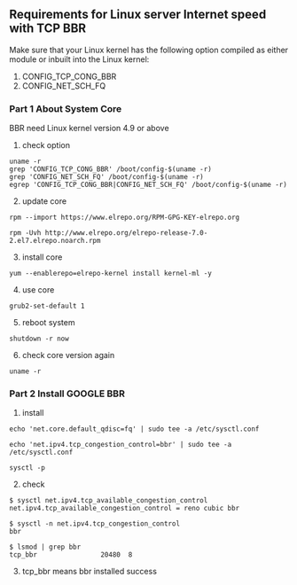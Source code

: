 ## Requirements for Linux server Internet speed with TCP BBR
Make sure that your Linux kernel has the following option compiled as either module or inbuilt
into the Linux kernel:
1. CONFIG_TCP_CONG_BBR
2. CONFIG_NET_SCH_FQ

### Part 1 About System Core
BBR need Linux kernel version 4.9 or above
1. check option
```
uname -r
grep 'CONFIG_TCP_CONG_BBR' /boot/config-$(uname -r)
grep 'CONFIG_NET_SCH_FQ' /boot/config-$(uname -r)
egrep 'CONFIG_TCP_CONG_BBR|CONFIG_NET_SCH_FQ' /boot/config-$(uname -r)
```
2. update core
```
rpm --import https://www.elrepo.org/RPM-GPG-KEY-elrepo.org

rpm -Uvh http://www.elrepo.org/elrepo-release-7.0-2.el7.elrepo.noarch.rpm
```
3. install core
```
yum --enablerepo=elrepo-kernel install kernel-ml -y
```
4. use core
```
grub2-set-default 1
```
5. reboot system
```
shutdown -r now
```
6. check core version again
```
uname -r
```

### Part 2 Install GOOGLE BBR
1. install
```
echo 'net.core.default_qdisc=fq' | sudo tee -a /etc/sysctl.conf

echo 'net.ipv4.tcp_congestion_control=bbr' | sudo tee -a /etc/sysctl.conf

sysctl -p
```
2. check
```
$ sysctl net.ipv4.tcp_available_congestion_control
net.ipv4.tcp_available_congestion_control = reno cubic bbr

$ sysctl -n net.ipv4.tcp_congestion_control
bbr

$ lsmod | grep bbr
tcp_bbr                20480  8
```
3. tcp_bbr means bbr installed success

